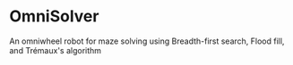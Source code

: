 # OmniSolver
An omniwheel robot for maze solving using Breadth-first search, Flood fill, and Trémaux's algorithm
